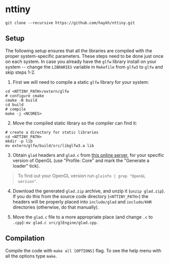 # nttiny

```shell
git clone --recursive https://github.com/haykh/nttiny.git
```

## Setup

The following setup ensures that all the libraries are compiled with the proper system-specific parameters. These steps need to be done just once on each system. In case you already have the `glfw` library install on your system -- change the `LIBRARIES` variable in `Makefile` from `glfw3` to `glfw` and skip steps 1-2.

1. First we will need to compile a static `glfw` library for your system: 

```shell
cd <NTTINY_PATH>/extern/glfw
# configure cmake
cmake -B build
cd build
# compile
make -j <NCORES>
```

2. Move the compiled static library so the compiler can find it:
```shell
# create a directory for static libraries
cd <NTTINY_PATH>
mkdir -p lib
mv extern/glfw/build/src/libglfw3.a lib
```

3. Obtain `glad` headers and `glad.c` from [this online server](https://glad.dav1d.de/), for your specific version of OpenGL (use "Profile: Core" and mark the "Generate a loader" tick). 

> To find out your OpenGL version run `glxinfo | grep "OpenGL version"`.

4. Download the generated `glad.zip` archive, and unzip it (`unzip glad.zip`). If you do this from the source code directory (`<NTTINY_PATH>`) the headers will be properly placed into `include/glad` and `include/KHR` directories (otherwise, do that manually). 

5. Move the `glad.c` file to a more appropriate place (and change `.c` to `.cpp`): `mv glad.c src/glEngine/glad.cpp`.

## Compilation

Compile the code with `make all [OPTIONS]` flag. To see the help menu with all the options type `make`.
